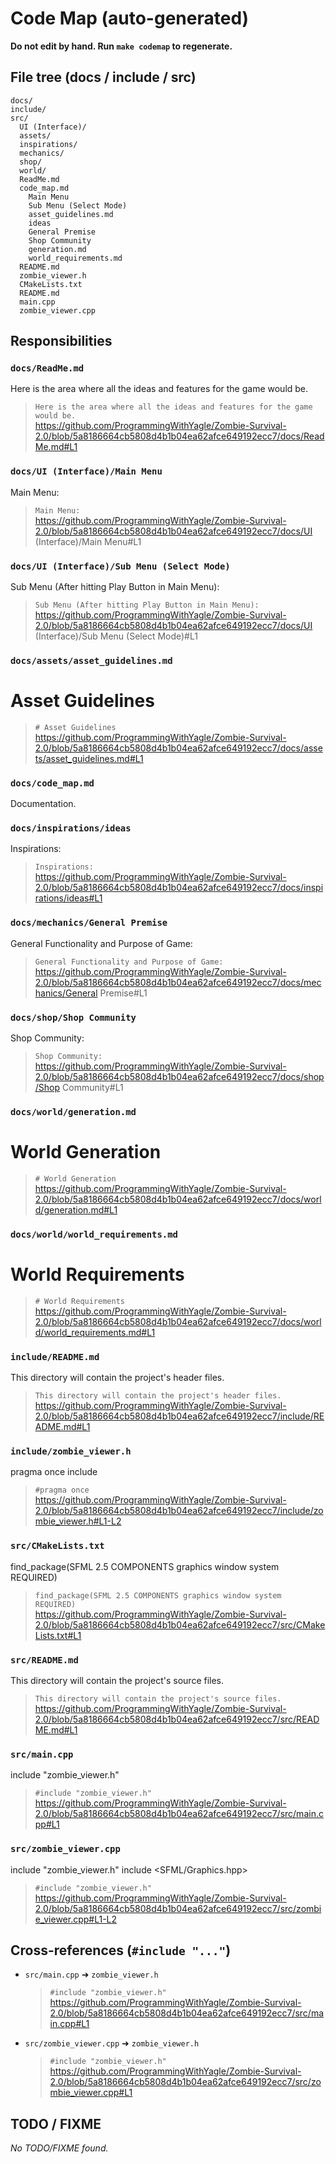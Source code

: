 # Code Map (auto-generated)

**Do not edit by hand. Run `make codemap` to regenerate.**

## File tree (docs / include / src)
```
docs/
include/
src/
  UI (Interface)/
  assets/
  inspirations/
  mechanics/
  shop/
  world/
  ReadMe.md
  code_map.md
    Main Menu
    Sub Menu (Select Mode)
    asset_guidelines.md
    ideas
    General Premise
    Shop Community
    generation.md
    world_requirements.md
  README.md
  zombie_viewer.h
  CMakeLists.txt
  README.md
  main.cpp
  zombie_viewer.cpp
```

## Responsibilities

### `docs/ReadMe.md`
Here is the area where all the ideas and features for the game would be.
> `Here is the area where all the ideas and features for the game would be.`  
> https://github.com/ProgrammingWithYagle/Zombie-Survival-2.0/blob/5a8186664cb5808d4b1b04ea62afce649192ecc7/docs/ReadMe.md#L1

### `docs/UI (Interface)/Main Menu`
Main Menu:
> `Main Menu:`  
> https://github.com/ProgrammingWithYagle/Zombie-Survival-2.0/blob/5a8186664cb5808d4b1b04ea62afce649192ecc7/docs/UI (Interface)/Main Menu#L1

### `docs/UI (Interface)/Sub Menu (Select Mode)`
Sub Menu (After hitting Play Button in Main Menu):
> `Sub Menu (After hitting Play Button in Main Menu):`  
> https://github.com/ProgrammingWithYagle/Zombie-Survival-2.0/blob/5a8186664cb5808d4b1b04ea62afce649192ecc7/docs/UI (Interface)/Sub Menu (Select Mode)#L1

### `docs/assets/asset_guidelines.md`
# Asset Guidelines
> `# Asset Guidelines`  
> https://github.com/ProgrammingWithYagle/Zombie-Survival-2.0/blob/5a8186664cb5808d4b1b04ea62afce649192ecc7/docs/assets/asset_guidelines.md#L1

### `docs/code_map.md`
Documentation.

### `docs/inspirations/ideas`
Inspirations:
> `Inspirations:`  
> https://github.com/ProgrammingWithYagle/Zombie-Survival-2.0/blob/5a8186664cb5808d4b1b04ea62afce649192ecc7/docs/inspirations/ideas#L1

### `docs/mechanics/General Premise`
General Functionality and Purpose of Game:
> `General Functionality and Purpose of Game:`  
> https://github.com/ProgrammingWithYagle/Zombie-Survival-2.0/blob/5a8186664cb5808d4b1b04ea62afce649192ecc7/docs/mechanics/General Premise#L1

### `docs/shop/Shop Community`
Shop Community:
> `Shop Community:`  
> https://github.com/ProgrammingWithYagle/Zombie-Survival-2.0/blob/5a8186664cb5808d4b1b04ea62afce649192ecc7/docs/shop/Shop Community#L1

### `docs/world/generation.md`
# World Generation
> `# World Generation`  
> https://github.com/ProgrammingWithYagle/Zombie-Survival-2.0/blob/5a8186664cb5808d4b1b04ea62afce649192ecc7/docs/world/generation.md#L1

### `docs/world/world_requirements.md`
# World Requirements
> `# World Requirements`  
> https://github.com/ProgrammingWithYagle/Zombie-Survival-2.0/blob/5a8186664cb5808d4b1b04ea62afce649192ecc7/docs/world/world_requirements.md#L1

### `include/README.md`
This directory will contain the project's header files.
> `This directory will contain the project's header files.`  
> https://github.com/ProgrammingWithYagle/Zombie-Survival-2.0/blob/5a8186664cb5808d4b1b04ea62afce649192ecc7/include/README.md#L1

### `include/zombie_viewer.h`
pragma once include <string>
> `#pragma once`  
> https://github.com/ProgrammingWithYagle/Zombie-Survival-2.0/blob/5a8186664cb5808d4b1b04ea62afce649192ecc7/include/zombie_viewer.h#L1-L2

### `src/CMakeLists.txt`
find_package(SFML 2.5 COMPONENTS graphics window system REQUIRED)
> `find_package(SFML 2.5 COMPONENTS graphics window system REQUIRED)`  
> https://github.com/ProgrammingWithYagle/Zombie-Survival-2.0/blob/5a8186664cb5808d4b1b04ea62afce649192ecc7/src/CMakeLists.txt#L1

### `src/README.md`
This directory will contain the project's source files.
> `This directory will contain the project's source files.`  
> https://github.com/ProgrammingWithYagle/Zombie-Survival-2.0/blob/5a8186664cb5808d4b1b04ea62afce649192ecc7/src/README.md#L1

### `src/main.cpp`
include "zombie_viewer.h"
> `#include "zombie_viewer.h"`  
> https://github.com/ProgrammingWithYagle/Zombie-Survival-2.0/blob/5a8186664cb5808d4b1b04ea62afce649192ecc7/src/main.cpp#L1

### `src/zombie_viewer.cpp`
include "zombie_viewer.h" include <SFML/Graphics.hpp>
> `#include "zombie_viewer.h"`  
> https://github.com/ProgrammingWithYagle/Zombie-Survival-2.0/blob/5a8186664cb5808d4b1b04ea62afce649192ecc7/src/zombie_viewer.cpp#L1-L2

## Cross-references (`#include "..."`)

- `src/main.cpp` ➜ `zombie_viewer.h`  
  > `#include "zombie_viewer.h"`  
  > https://github.com/ProgrammingWithYagle/Zombie-Survival-2.0/blob/5a8186664cb5808d4b1b04ea62afce649192ecc7/src/main.cpp#L1
- `src/zombie_viewer.cpp` ➜ `zombie_viewer.h`  
  > `#include "zombie_viewer.h"`  
  > https://github.com/ProgrammingWithYagle/Zombie-Survival-2.0/blob/5a8186664cb5808d4b1b04ea62afce649192ecc7/src/zombie_viewer.cpp#L1

## TODO / FIXME

_No TODO/FIXME found._
